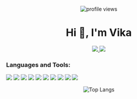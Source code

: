 <p align="center">
  <img src="https://komarev.com/ghpvc/?username=ViktoriaSharifullina&color=green" alt="profile views">
</p>

<h1 align="center">Hi 👋, I'm Vika</h1>
<p align="center">
<a href="https://t.me/v_sharifullina" ><img src="https://img.shields.io/badge/Telegram-2CA5E0?style=for-the-badge&logo=telegram&logoColor=white" /> </a>
<a href="https://viktoriasharifullina@gmail.com" ><img src="https://img.shields.io/badge/Gmail-D14836?style=for-the-badge&logo=gmail&logoColor=white" /> </a>
</p>

<h3 align="left">Languages and Tools:</h3>
<p align="left">
  <img src="https://img.shields.io/badge/php-%23777BB4.svg?style=for-the-badge&logo=php&logoColor=white"/>
  <img src="https://img.shields.io/badge/laravel-%23FF2D20.svg?style=for-the-badge&logo=laravel&logoColor=white"  />
  <img src="https://img.shields.io/badge/javascript-%23323330.svg?style=for-the-badge&logo=javascript&logoColor=%23F7DF1E"/>
  <img src="https://img.shields.io/badge/css3-%231572B6.svg?style=for-the-badge&logo=css3&logoColor=white" />
  <img src="https://img.shields.io/badge/html5-%23E34F26.svg?style=for-the-badge&logo=html5&logoColor=white" />
  <img src="https://img.shields.io/badge/git-%23F05033.svg?style=for-the-badge&logo=git&logoColor=white" />
  <img src="https://img.shields.io/badge/Linux-FCC624?style=for-the-badge&logo=linux&logoColor=black"/>
  <img src="https://img.shields.io/badge/mysql-4479A1.svg?style=for-the-badge&logo=mysql&logoColor=white" />
  <img src="https://img.shields.io/badge/postgres-%23316192.svg?style=for-the-badge&logo=postgresql&logoColor=white"/>
  <img src="https://img.shields.io/badge/docker-%230db7ed.svg?style=for-the-badge&logo=docker&logoColor=white"/>
</p>

<p align="center">
      <a><img src="https://github-readme-stats.vercel.app/api/top-langs/?username=ViktoriaSharifullina&langs_count=6&layout=compact&theme=calm-pinkt&hide=python,c%23" alt="Top Langs"></a>
</p>
